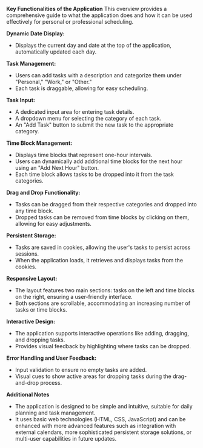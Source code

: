 **Key Functionalities of the Application**
This overview provides a comprehensive guide to what the application does and how it can be used effectively for personal or professional scheduling.

**Dynamic Date Display:**

 - Displays the current day and date at the top of the application, automatically updated each day.

**Task Management:**

 - Users can add tasks with a description and categorize them under "Personal," "Work," or "Other."
 - Each task is draggable, allowing for easy scheduling.

**Task Input:**

 - A dedicated input area for entering task details.
 - A dropdown menu for selecting the category of each task.
 - An "Add Task" button to submit the new task to the appropriate category.

**Time Block Management:**

 - Displays time blocks that represent one-hour intervals.
 - Users can dynamically add additional time blocks for the next hour using an "Add Next Hour" button.
 - Each time block allows tasks to be dropped into it from the task categories.

**Drag and Drop Functionality:**

 - Tasks can be dragged from their respective categories and dropped into any time block.
 - Dropped tasks can be removed from time blocks by clicking on them, allowing for easy adjustments.

**Persistent Storage:**

 - Tasks are saved in cookies, allowing the user's tasks to persist across sessions.
 - When the application loads, it retrieves and displays tasks from the cookies.

**Responsive Layout:**
 - The layout features two main sections: tasks on the left and time blocks on the right, ensuring a user-friendly interface.
 - Both sections are scrollable, accommodating an increasing number of tasks or time blocks.

**Interactive Design:**
 - The application supports interactive operations like adding, dragging, and dropping tasks.
 - Provides visual feedback by highlighting where tasks can be dropped.

**Error Handling and User Feedback:**
 - Input validation to ensure no empty tasks are added.
 - Visual cues to show active areas for dropping tasks during the drag-and-drop process.

**Additional Notes**
 - The application is designed to be simple and intuitive, suitable for daily planning and task management.
 - It uses basic web technologies (HTML, CSS, JavaScript) and can be enhanced with more advanced features such as integration with external calendars, more sophisticated persistent storage solutions, or multi-user capabilities in future updates.

